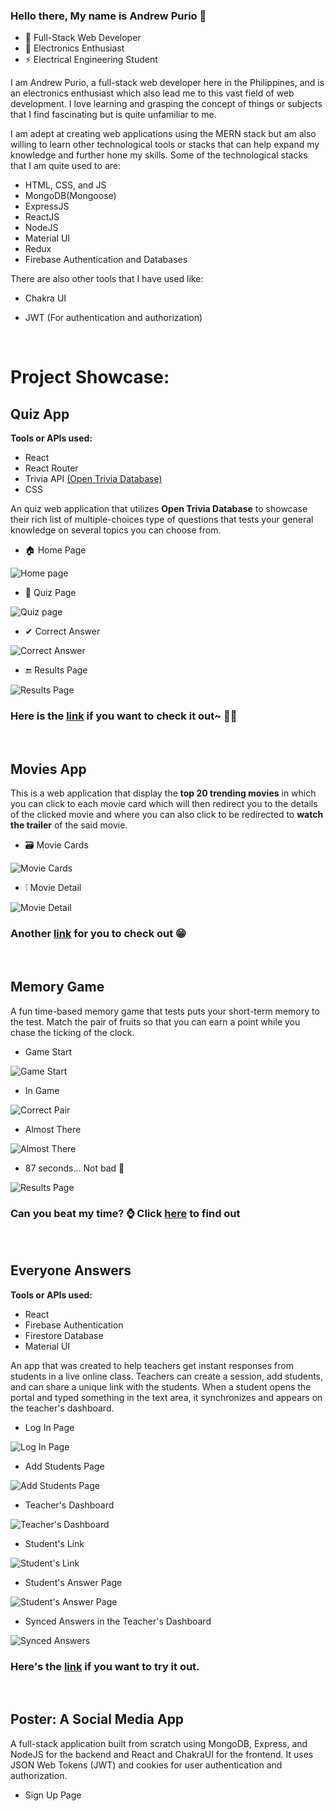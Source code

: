 <!--
**JohnAndrewPurio/JohnAndrewPurio** is a ✨ _special_ ✨ repository because its `README.md` (this file) appears on your GitHub profile.

Here are some ideas to get you started:

- 🔭 I’m currently working on ...
- 🌱 I’m currently learning ...
- 👯 I’m looking to collaborate on ...
- 🤔 I’m looking for help with ...
- 💬 Ask me about ...
- 📫 How to reach me: ...
- 😄 Pronouns: ...
- ⚡ Fun fact: ...
-->

### Hello there, My name is Andrew Purio 👋

- 💯 Full-Stack Web Developer
- 🧐 Electronics Enthusiast
- ⚡ Electrical Engineering Student


I am Andrew Purio, a full-stack web developer here in the Philippines, and is an electronics enthusiast which also lead me to this vast field of web development. I love learning and grasping the concept of things or subjects that I find fascinating but is quite unfamiliar to me.

I am adept at creating web applications using the MERN stack but am also willing to learn other technological tools or stacks that can help expand my knowledge and further hone my skills. Some of the technological stacks that I am quite used to are:

- HTML, CSS, and JS
- MongoDB(Mongoose) 
- ExpressJS
- ReactJS
- NodeJS
- Material UI
- Redux
- Firebase Authentication and Databases

There are also other tools that I have used like:

- Chakra UI
- JWT (For authentication and authorization)

  <br />
# Project Showcase:

## Quiz App

**Tools or APIs used:**
- React
- React Router
- Trivia API [(Open Trivia Database)](https://opentdb.com/api_config.php)
- CSS

An quiz web application that utilizes **Open Trivia Database** to showcase their rich list of multiple-choices type of questions that tests your general knowledge on several topics you can choose from.

- 🏠 Home Page

![Home page](./images/quiz_app_welcome_page.jpeg)

- 📜 Quiz Page

![Quiz page](./images/quiz_app_questions.jpeg)

- ✔ Correct Answer

![Correct Answer](./images/correct_answer.jpeg)

- 🔚 Results Page

![Results Page](./images/quiz_app_results.jpeg)   

### Here is the [link](https://quiz-app-andrew-purio.netlify.app/) if you want to check it out~ 🎉🎉

  <br />

## Movies App

This is a web application that display the **top 20 trending movies** in which you can click to each movie card which will then redirect you to the details of the clicked movie and where you can also click to be redirected to **watch the trailer** of the said movie.

- 🗃 Movie Cards

![Movie Cards](./images/movies_app_interface.jpeg)   

- ❕ Movie Detail

![Movie Detail](./images/movie_detail.jpeg)   

### Another [link](https://movies-app-andrew-purio.netlify.app/) for you to check out 😁

  <br />

## Memory Game

A fun time-based memory game that tests puts your short-term memory to the test. Match the pair of fruits so that you can earn a point while you chase the ticking of the clock.

- Game Start

![Game Start](./images/memory_game.jpeg)   

- In Game

![Correct Pair](./images/in_game.jpeg)   

- Almost There

![Almost There](./images/almost_there.jpeg) 

- 87 seconds... Not bad 🤣

![Results Page](./images/memory_game_result.jpeg) 

### Can you beat my time? ⌚ Click [here](https://memory-game-andrew-purio.netlify.app/) to find out

  <br />

## Everyone Answers

**Tools or APIs used:**
- React
- Firebase Authentication
- Firestore Database
- Material UI

An app that was created to help teachers get instant responses from students in a live online class. Teachers can create a session, add students, and can share a unique link with the students. When a student opens the portal and typed something in the text area, it synchronizes and appears on the teacher's dashboard.

- Log In Page

![Log In Page](./images/everyone_answers_welcome.jpeg) 

- Add Students Page

![Add Students Page](./images/add_students_page.jpeg) 

- Teacher's Dashboard

![Teacher's Dashboard](./images/dashboard.jpeg) 

- Student's Link

![Student's Link](./images/student_link.jpeg)

- Student's Answer Page

![Student's Answer Page](./images/student_answer.jpeg)

- Synced Answers in the Teacher's Dashboard

![Synced Answers](./images/synced_answers.jpeg)

### Here's the [link](https://everybody-answers-andrew-purio.netlify.app/) if you want to try it out.

  <br />

## Poster: A Social Media App

A full-stack application built from scratch using MongoDB, Express, and NodeJS for the backend and React and ChakraUI for the frontend. It uses JSON Web Tokens (JWT) and cookies for user authentication and authorization.

- Sign Up Page





















